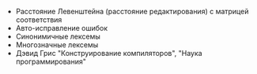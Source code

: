 - Расстояние Левенштейна (расстояние редактирования) с матрицей соответствия
- Авто-исправление ошибок
- Синонимичные лексемы
- Многозначные лексемы
- Дэвид Грис "Конструирование компиляторов", "Наука программирования"